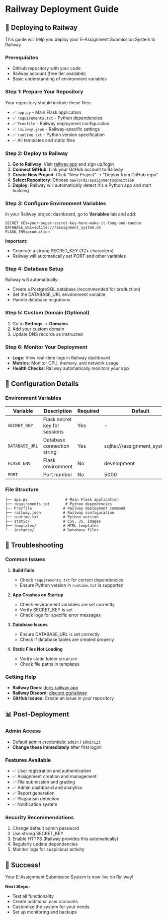 # Railway Deployment Guide

## 🚀 Deploying to Railway

This guide will help you deploy your E-Assignment Submission System to Railway.

### Prerequisites
- GitHub repository with your code
- Railway account (free tier available)
- Basic understanding of environment variables

### Step 1: Prepare Your Repository

Your repository should include these files:
- ✅ `app.py` - Main Flask application
- ✅ `requirements.txt` - Python dependencies
- ✅ `Procfile` - Railway deployment configuration
- ✅ `railway.json` - Railway-specific settings
- ✅ `runtime.txt` - Python version specification
- ✅ All templates and static files

### Step 2: Deploy to Railway

1. **Go to Railway**: Visit [railway.app](https://railway.app) and sign up/login
2. **Connect GitHub**: Link your GitHub account to Railway
3. **Create New Project**: Click "New Project" → "Deploy from GitHub repo"
4. **Select Repository**: Choose `newlordz/assignmentsubmittion`
5. **Deploy**: Railway will automatically detect it's a Python app and start building

### Step 3: Configure Environment Variables

In your Railway project dashboard, go to **Variables** tab and add:

```
SECRET_KEY=your-super-secret-key-here-make-it-long-and-random
DATABASE_URL=sqlite:///assignment_system.db
FLASK_ENV=production
```

**Important**: 
- Generate a strong SECRET_KEY (32+ characters)
- Railway will automatically set PORT and other variables

### Step 4: Database Setup

Railway will automatically:
- Create a PostgreSQL database (recommended for production)
- Set the DATABASE_URL environment variable
- Handle database migrations

### Step 5: Custom Domain (Optional)

1. Go to **Settings** → **Domains**
2. Add your custom domain
3. Update DNS records as instructed

### Step 6: Monitor Your Deployment

- **Logs**: View real-time logs in Railway dashboard
- **Metrics**: Monitor CPU, memory, and network usage
- **Health Checks**: Railway automatically monitors your app

## 🔧 Configuration Details

### Environment Variables

| Variable | Description | Required | Default |
|----------|-------------|----------|---------|
| `SECRET_KEY` | Flask secret key for sessions | Yes | - |
| `DATABASE_URL` | Database connection string | Yes | sqlite:///assignment_system.db |
| `FLASK_ENV` | Flask environment | No | development |
| `PORT` | Port number | No | 5000 |

### File Structure

```
├── app.py                 # Main Flask application
├── requirements.txt       # Python dependencies
├── Procfile              # Railway deployment command
├── railway.json          # Railway configuration
├── runtime.txt           # Python version
├── static/               # CSS, JS, images
├── templates/            # HTML templates
└── instance/             # Database files
```

## 🚨 Troubleshooting

### Common Issues

1. **Build Fails**
   - Check `requirements.txt` for correct dependencies
   - Ensure Python version in `runtime.txt` is supported

2. **App Crashes on Startup**
   - Check environment variables are set correctly
   - Verify SECRET_KEY is set
   - Check logs for specific error messages

3. **Database Issues**
   - Ensure DATABASE_URL is set correctly
   - Check if database tables are created properly

4. **Static Files Not Loading**
   - Verify static folder structure
   - Check file paths in templates

### Getting Help

- **Railway Docs**: [docs.railway.app](https://docs.railway.app)
- **Railway Discord**: [discord.gg/railway](https://discord.gg/railway)
- **GitHub Issues**: Create an issue in your repository

## 📊 Post-Deployment

### Admin Access
- Default admin credentials: `admin` / `admin123`
- **Change these immediately** after first login!

### Features Available
- ✅ User registration and authentication
- ✅ Assignment creation and management
- ✅ File submission and grading
- ✅ Admin dashboard and analytics
- ✅ Report generation
- ✅ Plagiarism detection
- ✅ Notification system

### Security Recommendations
1. Change default admin password
2. Use strong SECRET_KEY
3. Enable HTTPS (Railway provides this automatically)
4. Regularly update dependencies
5. Monitor logs for suspicious activity

## 🎉 Success!

Your E-Assignment Submission System is now live on Railway! 

**Next Steps:**
- Test all functionality
- Create additional user accounts
- Customize the system for your needs
- Set up monitoring and backups
